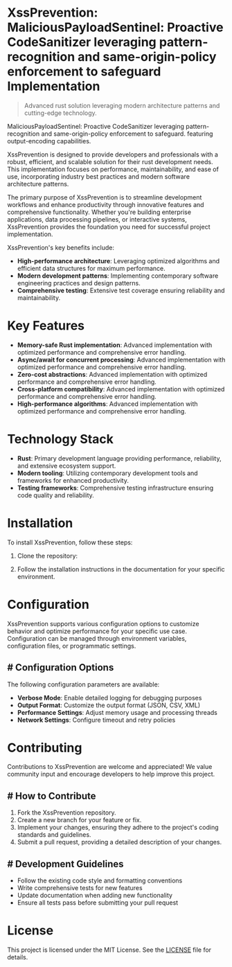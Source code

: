 <!-- fallback_XssPrevention_20250810003408_46384 -->

# XssPrevention: MaliciousPayloadSentinel: Proactive CodeSanitizer leveraging pattern-recognition and same-origin-policy enforcement to safeguard Implementation
> Advanced rust solution leveraging modern architecture patterns and cutting-edge technology.

MaliciousPayloadSentinel: Proactive CodeSanitizer leveraging pattern-recognition and same-origin-policy enforcement to safeguard. featuring output-encoding capabilities.

XssPrevention is designed to provide developers and professionals with a robust, efficient, and scalable solution for their rust development needs. This implementation focuses on performance, maintainability, and ease of use, incorporating industry best practices and modern software architecture patterns.

The primary purpose of XssPrevention is to streamline development workflows and enhance productivity through innovative features and comprehensive functionality. Whether you're building enterprise applications, data processing pipelines, or interactive systems, XssPrevention provides the foundation you need for successful project implementation.

XssPrevention's key benefits include:

* **High-performance architecture**: Leveraging optimized algorithms and efficient data structures for maximum performance.
* **Modern development patterns**: Implementing contemporary software engineering practices and design patterns.
* **Comprehensive testing**: Extensive test coverage ensuring reliability and maintainability.

# Key Features

* **Memory-safe Rust implementation**: Advanced implementation with optimized performance and comprehensive error handling.
* **Async/await for concurrent processing**: Advanced implementation with optimized performance and comprehensive error handling.
* **Zero-cost abstractions**: Advanced implementation with optimized performance and comprehensive error handling.
* **Cross-platform compatibility**: Advanced implementation with optimized performance and comprehensive error handling.
* **High-performance algorithms**: Advanced implementation with optimized performance and comprehensive error handling.

# Technology Stack

* **Rust**: Primary development language providing performance, reliability, and extensive ecosystem support.
* **Modern tooling**: Utilizing contemporary development tools and frameworks for enhanced productivity.
* **Testing frameworks**: Comprehensive testing infrastructure ensuring code quality and reliability.

# Installation

To install XssPrevention, follow these steps:

1. Clone the repository:


2. Follow the installation instructions in the documentation for your specific environment.

# Configuration

XssPrevention supports various configuration options to customize behavior and optimize performance for your specific use case. Configuration can be managed through environment variables, configuration files, or programmatic settings.

## # Configuration Options

The following configuration parameters are available:

* **Verbose Mode**: Enable detailed logging for debugging purposes
* **Output Format**: Customize the output format (JSON, CSV, XML)
* **Performance Settings**: Adjust memory usage and processing threads
* **Network Settings**: Configure timeout and retry policies

# Contributing

Contributions to XssPrevention are welcome and appreciated! We value community input and encourage developers to help improve this project.

## # How to Contribute

1. Fork the XssPrevention repository.
2. Create a new branch for your feature or fix.
3. Implement your changes, ensuring they adhere to the project's coding standards and guidelines.
4. Submit a pull request, providing a detailed description of your changes.

## # Development Guidelines

* Follow the existing code style and formatting conventions
* Write comprehensive tests for new features
* Update documentation when adding new functionality
* Ensure all tests pass before submitting your pull request

# License

This project is licensed under the MIT License. See the [LICENSE](https://github.com/laurindoisaac/XssPrevention/blob/main/LICENSE) file for details.
